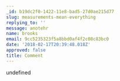 ```yaml
---
_id: b19dc2f0-1422-11e8-bad5-27d0ae215d77
slug: measurements-mean-everything
replying_to: ''
message: anotehr
name: brooks
email: 9cc5235323f5a8bbd0af4f2c08c83bc0
date: '2018-02-17T20:39:48.018Z'
approved: false
title: Comment
---
```

undefined
